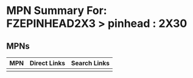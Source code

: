 



# MPN Summary For: FZEPINHEAD2X3 > pinhead : 2X30

## MPNs
  

|MPN|Direct Links|Search Links|
| :--- | :--- | :--- |
||||

